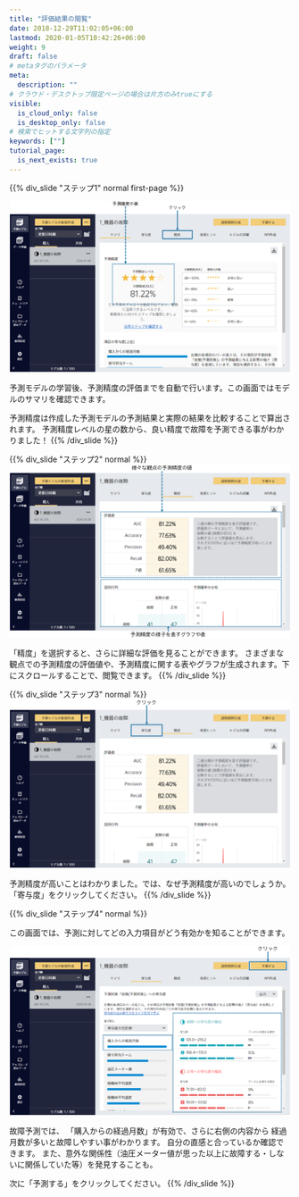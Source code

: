 ```yaml
---
title: "評価結果の閲覧"
date: 2018-12-29T11:02:05+06:00
lastmod: 2020-01-05T10:42:26+06:00
weight: 9
draft: false
# metaタグのパラメータ
meta:
  description: ""
# クラウド・デスクトップ限定ページの場合は片方のみtrueにする
visible:
  is_cloud_only: false
  is_desktop_only: false
# 検索でヒットする文字列の指定
keywords: [""]
tutorial_page:
  is_next_exists: true
---
```


{{% div_slide "ステップ1" normal first-page %}}

![](../img/t_slide11.png)

予測モデルの学習後、予測精度の評価までを自動で行います。この画面ではモデルのサマリを確認できます。

予測精度は作成した予測モデルの予測結果と実際の結果を比較することで算出されます。
予測精度レベルの星の数から、良い精度で故障を予測できる事がわかりました！
{{% /div_slide %}}

{{% div_slide "ステップ2" normal %}}
![](../img/t_slide12.png)

「精度」を選択すると、さらに詳細な評価を見ることができます。
さまざまな観点での予測精度の評価値や、予測精度に関する表やグラフが生成されます。下にスクロールすることで、閲覧できます。
{{% /div_slide %}}

{{% div_slide "ステップ3" normal %}}
![](../img/t_slide13.png)

予測精度が高いことはわかりました。では、なぜ予測精度が高いのでしょうか。
「寄与度」をクリックしてください。
{{% /div_slide %}}

{{% div_slide "ステップ4" normal %}}

この画面では、予測に対してどの入力項目がどう有効かを知ることができます。

![](../img/t_slide14.png)

故障予測では、
「購入からの経過月数」が有効で、さらに右側の内容から
経過月数が多いと故障しやすい事がわかります。
自分の直感と合っているか確認できます。
また、意外な関係性（油圧メーター値が思った以上に故障する・しないに関係していた等）を発見することも。

次に「予測する」をクリックしてください。
{{% /div_slide %}}
